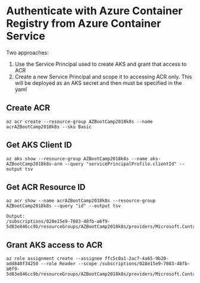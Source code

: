 # Authenticate with Azure Container Registry from Azure Container Service

Two approaches:

1) Use the Service Principal used to create AKS and grant that access to ACR
2) Create a new Service Principal and scope it to accessing ACR only. This will be deployed as an AKS secret and then must be specified in the yaml

## Create ACR

```
az acr create --resource-group AZBootCamp2018k8s --name acrAZBootCamp2018k8s --sku Basic
```

## Get AKS Client ID
```
az aks show --resource-group AZBootCamp2018k8s --name aks-AZBootCamp2018k8s-arm --query "servicePrincipalProfile.clientId" --output tsv
```

## Get ACR Resource ID

```
az acr show --name acrAZBootCamp2018k8s --resource-group AZBootCamp2018k8s --query "id" --output tsv

Output:
/subscriptions/028e15e9-7083-48fb-a6f9-5d83e846cc9b/resourceGroups/AZBootCamp2018k8s/providers/Microsoft.ContainerRegistry/registries/acrAZBootCamp2018k8s
```

## Grant AKS access to ACR

```
az role assignment create --assignee ffc5c0a1-2ac7-4a65-9b20-add840f34250 --role Reader --scope /subscriptions/028e15e9-7083-48fb-a6f9-5d83e846cc9b/resourceGroups/AZBootCamp2018k8s/providers/Microsoft.ContainerRegistry/registries/acrAZBootCamp2018k8s
```